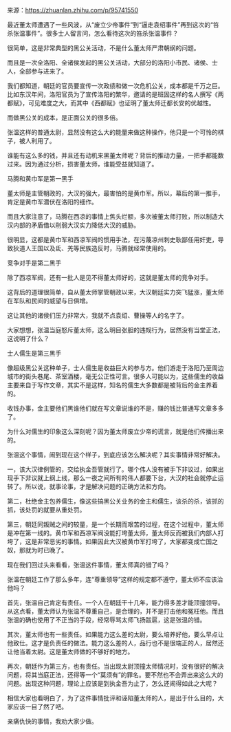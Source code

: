 来源：https://zhuanlan.zhihu.com/p/95741550

最近董太师遭遇了一些风波，从“废立少帝事件”到“逼走袁绍事件”再到这次的“笞杀张温事件”。很多士人留言问，怎么看待这次的笞杀张温事件？



很简单，这是非常典型的黑公关活动，不是什么董太师严肃朝纲的问题。



而且是一次全洛阳、全诸侯发起的黑公关活动，大部分的洛阳小市民、诸侯、士人，全部参与进来了。



我们都知道，朝廷的官员要宣传一次政绩和做一次危机公关，成本都是千万之巨。比如东汉年间，洛阳官员为了宣传洛阳的繁华，邀请的是班固这样的名人撰写《两都赋》，可见难度之大，而其中《西都赋》也证明了董太师迁都长安的优越性。



而做黑公关的成本，是正面公关的很多倍。



张温这样的普通太尉，显然没有这么大的能量来做这种操作，他只是一个可怜的棋子，被人利用了。



谁能有这么多的钱，并且还有动机来黑董太师呢？背后的推动力量，一把手都能数过来。因为通过分析，损害董太师，谁能受益就知道了。



马腾和黄巾军是第一黑手



董太师是主管朝政的，大汉的强大，最害怕的是黄巾军。所以，幕后的第一推手，肯定是黄巾军潜伏在洛阳的细作。



而且大家注意了，马腾在西凉的事情上焦头烂额，多次被董太师打败，所以制造大汉内部的矛盾借以削弱大汉实力降低大汉的威胁。



很明显，这都是黄巾军和西凉军阀的惯用手法，在污蔑凉州刺史耿鄙任用奸吏，导致狄道人王国以及氐、羌等民族造反时，马腾就经常使用的。



竞争对手是第二黑手



除了西凉军阀，还有一批人是见不得董太师好的，这就是董太师的竞争对手。



这背后的道理很简单，自从董太师掌管朝政以来，大汉朝廷实力突飞猛涨，董太师在军队和民间的威望与日俱增。



这让其他的诸侯们压力非常大，我就不点袁绍、曹操等人的名字了。



大家想想，张温当庭怒斥董太师，这么明目张胆的违规行为，居然没有当堂正法，这说明了什么？



士人儒生是第三黑手



像超级黑公关这种单子，士人儒生是收益巨大的参与方。他们游走于洛阳乃至周边城市的街头巷尾、茶室酒楼，毫无公正性可言。很多人可能以为，这些儒生的收益主要来自于写作文章，其实不是这样，知名的儒生大多数都是被背后的金主养着的。



收钱办事，金主要他们黑谁他们就在写文章说谁的不是，赚的钱比普通写文章多多了。



为什么对儒生的印象这么深刻呢？因为董太师废立少帝的谎言，就是他们传播出来的。



张温这个事情，闹到现在这个样子，到底应该怎么解决呢？其实事情非常好解决。



一，该大汉律例管的，交给执金吾管就行了。哪个伟人没有被手下非议过，如果出现手下非议就上纲上线，那么一夜之间所有的伟人都要下台，大汉的社会就停止运转了。所以说，就事论事，才是解决问题的正确方法和方向。



第二，杜绝金主包养儒生，像这些搞黑公关业务的金主和儒生，该杀的杀，该抓的抓，该处罚的就要从重处罚。



第三，朝廷同叛贼之间的较量，是一个长期而艰苦的过程，在这个过程中，董太师是冲在第一线的。黄巾军和西凉军阀没能打垮董太师，董太师反而被我们内部人打垮了，这是非常恶劣的事情。如果因此大汉被黄巾军打垮了，大家都变成亡国之奴，那就为时已晚了。



现在我们回过头来看看，张温这件事情，董太师真的错了吗？



张温在朝廷工作了那么多年，连“尊重领导”这样的规定都不遵守，董太师不应该治他吗？



首先，张温自己肯定有责任。一个人在朝廷干十几年，能力得多差才能顶撞领导。从这点看，董太师认为张温不尊重自己，是合理的，并不是打击他和冤枉他。而且张温的确也使用了不正当的手段，经常辱骂太师飞扬跋扈，这是张温的错。



其次，董太师也有一些责任。如果能力这么差的太尉，要么培养好他，要么早点让他致仕。这才是负责任的做法。能力这么差的人，品行也不是很端正的人，居然还让他当着太尉。这是董太师做的不够好的地方。



再次，朝廷作为第三方，也有责任。当出现太尉顶撞太师情况时，没有很好的解决问题，将其当庭正法，还得等一个“莫须有”的罪名。要不然也不会弄出来这么大的问题。出现这种问题，理论上应该是到执金吾为止了，怎么还闹得如此之大呢？



相信大家也看明白了，为了这件事情批评和诬陷董太师的人，是出于什么目的，大家应该一目了然了吧。



亲痛仇快的事情，我劝大家少做。

